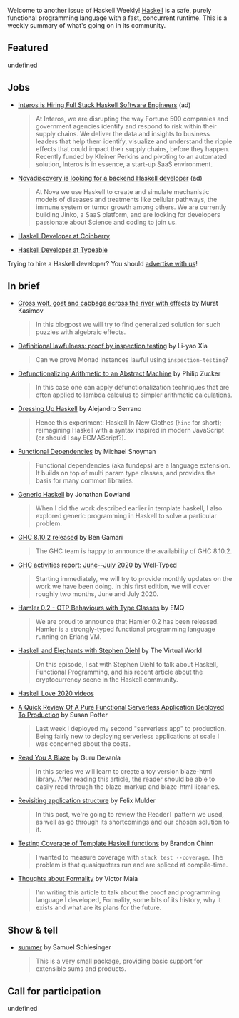 Welcome to another issue of Haskell Weekly!
[Haskell](https://www.haskell.org) is a safe, purely functional programming language with a fast, concurrent runtime.
This is a weekly summary of what's going on in its community.

## Featured

undefined

## Jobs

- [Interos is Hiring Full Stack Haskell Software Engineers](https://www.interos.ai/vacancies/#haskell-software-engineer) (ad)
  > At Interos, we are disrupting the way Fortune 500 companies and government agencies identify and respond to risk within their supply chains. We deliver the data and insights to business leaders that help them identify, visualize and understand the ripple effects that could impact their supply chains, before they happen. Recently funded by Kleiner Perkins and pivoting to an automated solution, Interos is in essence, a start-up SaaS environment.

- [Novadiscovery is looking for a backend Haskell developer](https://bit.ly/3i1rCkB) (ad)
  > At Nova we use Haskell to create and simulate mechanistic models of diseases and treatments like cellular pathways, the immune system or tumor growth among others. We are currently building Jinko, a SaaS platform, and are looking for developers passionate about Science and coding to join us.

- [Haskell Developer at Coinberry](https://np.reddit.com/r/haskell/comments/i5m9yn/jobs_intermediate_haskell_developer_position_at/)

- [Haskell Developer at Typeable](https://typeable.io/job/haskell-developer.html)

Trying to hire a Haskell developer?
You should [advertise with us](https://haskellweekly.news/advertising.html)!

## In brief

- [Cross wolf, goat and cabbage across the river with effects](https://iokasimov.github.io/posts/2020/08/wgc-effects) by Murat Kasimov
  > In this blogpost we will try to find generalized solution for such puzzles with algebraic effects.

- [Definitional lawfulness: proof by inspection testing](https://blog.poisson.chat/posts/2020-08-08-definitional-lawfulness.html) by Li-yao Xia
  > Can we prove Monad instances lawful using `inspection-testing`?

- [Defunctionalizing Arithmetic to an Abstract Machine](https://www.philipzucker.com/defunctionalizing-arithmetic-to-an-abstract-machine/) by Philip Zucker
  > In this case one can apply defunctionalization techniques that are often applied to lambda calculus to simpler arithmetic calculations.

- [Dressing Up Haskell](https://github.com/serras/hinc/blob/2fb17e217df4aeb7d8c6606be956969e0baa03a7/why.md) by Alejandro Serrano
  > Hence this experiment: Haskell In New Clothes (`hinc` for short); reimagining Haskell with a syntax inspired in modern JavaScript (or should I say ECMAScript?). 

- [Functional Dependencies](https://www.fpcomplete.com/haskell/tutorial/fundeps/) by Michael Snoyman
  > Functional dependencies (aka fundeps) are a language extension. It builds on top of multi param type classes, and provides the basis for many common libraries. 

- [Generic Haskell](https://jmtd.net/log/generic_haskell/) by Jonathan Dowland
  > When I did the work described earlier in template haskell, I also explored generic programming in Haskell to solve a particular problem.

- [GHC 8.10.2 released](https://www.haskell.org/ghc/blog/20200808-ghc-8.10.2-released.html) by Ben Gamari
  > The GHC team is happy to announce the availability of GHC 8.10.2.

- [GHC activities report: June--July 2020](https://www.well-typed.com/blog/2020/08/ghc-2020-06-2020-07/) by Well-Typed
  > Starting immediately, we will try to provide monthly updates on the work we have been doing. In this first edition, we will cover roughly two months, June and July 2020.

- [Hamler 0.2 - OTP Behaviours with Type Classes](https://www.emqx.io/news/hamler-0-2-otp-behaviours-with-type-classes) by EMQ
  > We are proud to announce that Hamler 0.2 has been released. Hamler is a strongly-typed functional programming language running on Erlang VM.

- [Haskell and Elephants with Stephen Diehl](https://anchor.fm/the-virtual-world/episodes/Ep-9--Haskell-and-Elephants-with-Stephen-Diehl-ehshm2) by The Virtual World
  > On this episode, I sat with Stephen Diehl to talk about Haskell, Functional Programming, and his recent article about the cryptocurrency scene in the Haskell community.

- [Haskell Love 2020 videos](https://www.youtube.com/playlist?list=PLBqWQH1MiwBSK9wuaATNS701c43VYVTuc)

- [A Quick Review Of A Pure Functional Serverless Application Deployed To Production](https://susanpotter.net/software/a-quick-review-of-a-pure-functional-serverless-application-deployed-to-production/) by Susan Potter
  > Last week I deployed my second "serverless app" to production. Being fairly new to deploying serverless applications at scale I was concerned about the costs.

- [Read You A Blaze](https://devanla.com/posts/read-you-a-blaze.html) by Guru Devanla
  > In this series we will learn to create a toy version blaze-html library. After reading this article, the reader should be able to easily read through the blaze-markup and blaze-html libraries.

- [Revisiting application structure](https://felixmulder.com/writing/2020/08/08/Revisiting-application-structure.html) by Felix Mulder
  > In this post, we're going to review the ReaderT pattern we used, as well as go through its shortcomings and our chosen solution to it.

- [Testing Coverage of Template Haskell functions](https://brandonchinn178.github.io/blog/2020/08/06/testing-coverage-of-template-haskell-functions.html) by Brandon Chinn
  > I wanted to measure coverage with `stack test --coverage`. The problem is that quasiquoters run and are spliced at compile-time.

- [Thoughts about Formality](https://medium.com/@maiavictor/thoughts-about-formality-69aa730df481) by Victor Maia
  > I'm writing this article to talk about the proof and programming language I developed, Formality, some bits of its history, why it exists and what are its plans for the future.

## Show & tell

- [summer](https://np.reddit.com/r/haskell/comments/i6x4g7/ann_summer_extensible_sums_and_products/) by Samuel Schlesinger
  > This is a very small package, providing basic support for extensible sums and products.

## Call for participation

undefined
